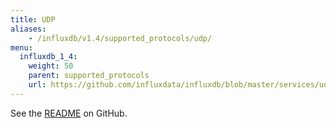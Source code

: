 ```yaml
---
title: UDP
aliases:
    - /influxdb/v1.4/supported_protocols/udp/
menu:
  influxdb_1_4:
    weight: 50
    parent: supported_protocols
    url: https://github.com/influxdata/influxdb/blob/master/services/udp/README.md
---
```


See the [README](https://github.com/influxdata/influxdb/blob/master/services/udp/README.md) on GitHub.
